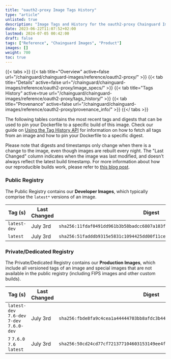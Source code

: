 ```yaml
---
title: "oauth2-proxy Image Tags History"
type: "article"
unlisted: true
description: "Image Tags and History for the oauth2-proxy Chainguard Image"
date: 2023-06-22T11:07:52+02:00
lastmod: 2024-07-05 00:42:00
draft: false
tags: ["Reference", "Chainguard Images", "Product"]
images: []
weight: 700
toc: true
---
```


{{< tabs >}}
{{< tab title="Overview" active=false url="/chainguard/chainguard-images/reference/oauth2-proxy/" >}}
{{< tab title="Details" active=false url="/chainguard/chainguard-images/reference/oauth2-proxy/image_specs/" >}}
{{< tab title="Tags History" active=true url="/chainguard/chainguard-images/reference/oauth2-proxy/tags_history/" >}}
{{< tab title="Provenance" active=false url="/chainguard/chainguard-images/reference/oauth2-proxy/provenance_info/" >}}
{{</ tabs >}}

The following tables contains the most recent tags and digests that can be used to pin your Dockerfile to a specific build of this image. Check our guide on [Using the Tag History API](/chainguard/chainguard-images/using-the-tag-history-api/) for information on how to fetch all tags from an image and how to pin your Dockerfile to a specific digest.

Please note that digests and timestamps only change when there is a change to the image, even though images are rebuilt every night. The "Last Changed" column indicates when the image was last modified, and doesn't always reflect the latest build timestamp. For more information about how our reproducible builds work, please refer to [this blog post](https://www.chainguard.dev/unchained/reproducing-chainguards-reproducible-image-builds).

### Public Registry
The Public Registry contains our **Developer Images**, which typically comprise the `latest*` versions of an image.

| Tag (s)       | Last Changed | Digest                                                                    |
|---------------|--------------|---------------------------------------------------------------------------|
|  `latest-dev` | July 3rd     | `sha256:11fdaf0491dd961b3b58badcc6807a103f88a29e8851f51c50ee6914c0065098` |
|  `latest`     | July 3rd     | `sha256:51fadddb9315e5831c1094425dd00f11cee81b8a65db92dc227f3637ed4da0ec` |


### Private/Dedicated Registry
The Private/Dedicated Registry contains our **Production Images**, which include all versioned tags of an image and special images that are not available in the public registry (including FIPS images and other custom builds).

| Tag (s)                                     | Last Changed | Digest                                                                    |
|---------------------------------------------|--------------|---------------------------------------------------------------------------|
|  `latest-dev` `7.6-dev` `7-dev` `7.6.0-dev` | July 3rd     | `sha256:fbde8fa9c4cea1a44444703bb8afdc3b44f700c6c8e179da1ec6828c2457cbc2` |
|  `7` `7.6.0` `7.6` `latest`                 | July 3rd     | `sha256:50cd24cd77cf721377104603153149ee4f119e6fcf4382e6a3f531f64bb93558` |

